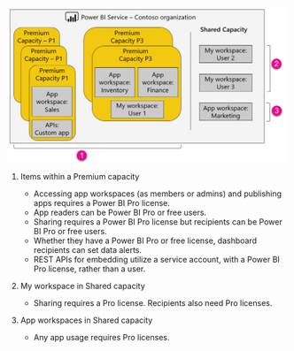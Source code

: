 ![](media/powerbi-premium-illustration/premium-chart.png "Illustration of Power BI Premium")

1. Items within a Premium capacity
   
   * Accessing app workspaces (as members or admins) and publishing apps requires a Power BI Pro license.
   * App readers can be Power BI Pro or free users.
   * Sharing requires a Power BI Pro license but recipients can be Power BI Pro or free users.
   * Whether they have a Power BI Pro or free license, dashboard recipients can set data alerts.
   * REST APIs for embedding utilize a service account, with a Power BI Pro license, rather than a user.
2. My workspace in Shared capacity
   
   * Sharing requires a Pro license. Recipients also need Pro licenses.
3. App workspaces in Shared capacity
   
   * Any app usage requires Pro licenses.

